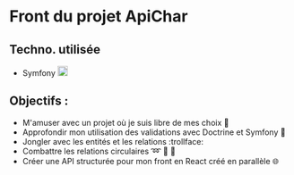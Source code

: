 # Front du projet ApiChar

## Techno. utilisée
- Symfony <img src="https://icongr.am/devicon/symfony-original.svg?size=128&color=currentColor" width="18">

## Objectifs : 
- M'amuser avec un projet où je suis libre de mes choix :dancer: 
- Approfondir mon utilisation des validations avec Doctrine et Symfony :cop:
- Jongler avec les entités et les relations :trollface:
- Combattre les relations circulaires :loop: :repeat: :arrows_counterclockwise:
- Créer une API structurée pour mon front en React créé en parallèle :globe_with_meridians:
